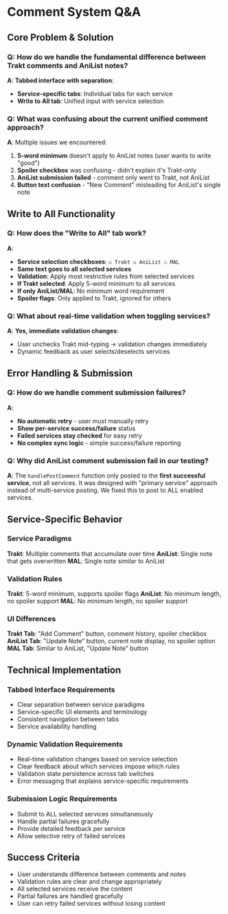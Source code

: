 # Comment System Q&A

## Core Problem & Solution

### Q: How do we handle the fundamental difference between Trakt comments and AniList notes?

**A**: **Tabbed interface with separation**:
- **Service-specific tabs**: Individual tabs for each service
- **Write to All tab**: Unified input with service selection

### Q: What was confusing about the current unified comment approach?

**A**: Multiple issues we encountered:
1. **5-word minimum** doesn't apply to AniList notes (user wants to write "good")
2. **Spoiler checkbox** was confusing - didn't explain it's Trakt-only
3. **AniList submission failed** - comment only went to Trakt, not AniList
4. **Button text confusion** - "New Comment" misleading for AniList's single note

## Write to All Functionality

### Q: How does the "Write to All" tab work?

**A**:
- **Service selection checkboxes**: `☑ Trakt ☑ AniList ☐ MAL`
- **Same text goes to all selected services**
- **Validation**: Apply most restrictive rules from selected services
- **If Trakt selected**: Apply 5-word minimum to all services
- **If only AniList/MAL**: No minimum word requirement
- **Spoiler flags**: Only applied to Trakt, ignored for others

### Q: What about real-time validation when toggling services?

**A**: **Yes, immediate validation changes**:
- User unchecks Trakt mid-typing → validation changes immediately
- Dynamic feedback as user selects/deselects services

## Error Handling & Submission

### Q: How do we handle comment submission failures?

**A**: 
- **No automatic retry** - user must manually retry
- **Show per-service success/failure** status
- **Failed services stay checked** for easy retry
- **No complex sync logic** - simple success/failure reporting

### Q: Why did AniList comment submission fail in our testing?

**A**: The `handlePostComment` function only posted to the **first successful service**, not all services. It was designed with "primary service" approach instead of multi-service posting. We fixed this to post to ALL enabled services.

## Service-Specific Behavior

### Service Paradigms

**Trakt**: Multiple comments that accumulate over time
**AniList**: Single note that gets overwritten
**MAL**: Single note similar to AniList

### Validation Rules

**Trakt**: 5-word minimum, supports spoiler flags
**AniList**: No minimum length, no spoiler support
**MAL**: No minimum length, no spoiler support

### UI Differences

**Trakt Tab**: "Add Comment" button, comment history, spoiler checkbox
**AniList Tab**: "Update Note" button, current note display, no spoiler option
**MAL Tab**: Similar to AniList, "Update Note" button

## Technical Implementation

### Tabbed Interface Requirements

- Clear separation between service paradigms
- Service-specific UI elements and terminology
- Consistent navigation between tabs
- Service availability handling

### Dynamic Validation Requirements

- Real-time validation changes based on service selection
- Clear feedback about which services impose which rules
- Validation state persistence across tab switches
- Error messaging that explains service-specific requirements

### Submission Logic Requirements

- Submit to ALL selected services simultaneously
- Handle partial failures gracefully
- Provide detailed feedback per service
- Allow selective retry of failed services

## Success Criteria

- User understands difference between comments and notes
- Validation rules are clear and change appropriately
- All selected services receive the content
- Partial failures are handled gracefully
- User can retry failed services without losing content